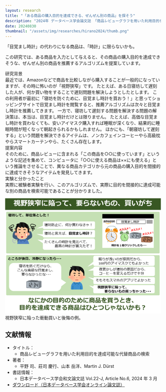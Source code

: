 ```yaml
---
layout: research
title: "「ある商品の購入目的を達成できる、ぜんぜん別の商品」を探そう"
description: "2024年 データベース学会論文誌 「商品レビューグラフを用いた利用目的を達成可能な代替商品の検索」"
date: 20240830
thumbnail: "/assets/img/researches/hirano2024/thumb.png"
---
```


<div class="catch">
「目覚まし時計」の代わりになる商品は、「時計」に限らないかも。
</div>

この研究では、ある商品を入力として与えると、その商品の購入目的を達成できそうな、ぜんぜん別の商品を推薦するアルゴリズムを提案しています。

<div class="header">研究背景</div>
最近では、Amazonなどで商品を比較しながら購入することが一般的になっていますが、その時に怖いのが「視野狭窄」です。
たとえば、ある日寝坊して遅刻した人が、何か買い物をすることで遅刻問題を解決しようとしたとします。
この利用者が最初に「寝坊を防ぐために、目覚まし時計を買おう！」と思ってショッピングサイトで目覚まし時計を閲覧すると、推薦アルゴリズムは次々と目覚まし時計を推薦してきます。
一方で、寝坊して遅刻する問題を解決する問題の解決策は、本当は、目覚まし時計だけとは限りません。
たとえば、高価な目覚まし時計を買わなくても、安いアイマスク購入すれば睡眠が深くなり、結果的に睡眠時間が短くなって朝起きられるかもしれません。
ほかにも、「朝寝坊して遅刻する」という問題を解決できるアイテムは、ノンカフェインコーヒーやら高級枕やらスマートカーテンやら、たくさん存在します。

<div class="header">提案内容</div>
そのために、商品レビューに含まれる「この商品を○○に使っています」というような記述を集めて、コンピュータに「○○に使える商品は××にも使える」という推論をさせることで、異なる商品カテゴリから元の商品の購入目的を間接的に達成できそうなアイテムを発見してきます。

<div class="header">実験と分かったこと</div>
実際に被験者実験を行い、このアルゴリズムで、実際に目的を間接的に達成可能な別の商品を検索可能であることが分かりました。

![図](/assets/img/researches/hirano2024/hirano_motivation.png "買い替えの例")
視野狭窄に陥った衝動買いと後悔の例。


## 文献情報
- タイトル：
    - 商品レビューグラフを用いた利用目的を達成可能な代替商品の検索
- 著者：
    - 平野 司、莊司 慶行、山本 岳洋、Martin J. Dürst
- 書誌情報：
    - 日本データベース学会和文論文誌 Vol.22-J, Article No.6, 2024 年 3 月
- [ダウンロード（日本データベース学会オンライン論文誌）](https://dbsj.org/journal/dbsj_journal_j/dbsj_journal_vol22/)